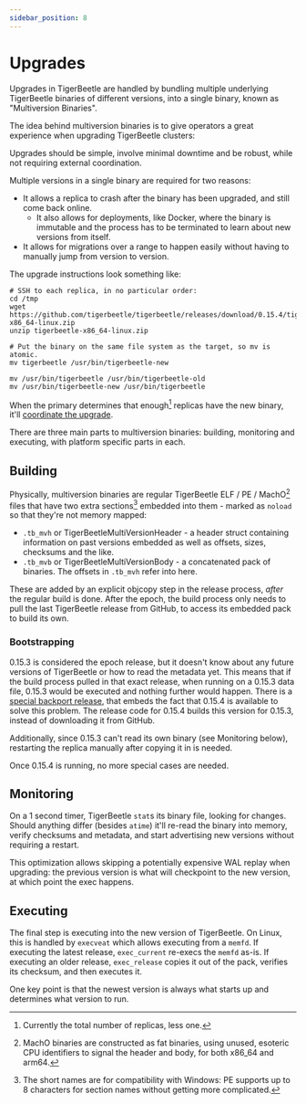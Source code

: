 ```yaml
---
sidebar_position: 8
---
```


# Upgrades

Upgrades in TigerBeetle are handled by bundling multiple underlying TigerBeetle binaries of
different versions, into a single binary, known as "Multiversion Binaries".

The idea behind multiversion binaries is to give operators a great experience when upgrading
TigerBeetle clusters:

Upgrades should be simple, involve minimal downtime and be robust, while not requiring external
coordination.

Multiple versions in a single binary are required for two reasons:
* It allows a replica to crash after the binary has been upgraded, and still come back online.
  * It also allows for deployments, like Docker, where the binary is immutable and the process
    has to be terminated to learn about new versions from itself.
* It allows for migrations over a range to happen easily without having to manually jump from
  version to version.

The upgrade instructions look something like:

```
# SSH to each replica, in no particular order:
cd /tmp
wget https://github.com/tigerbeetle/tigerbeetle/releases/download/0.15.4/tigerbeetle-x86_64-linux.zip
unzip tigerbeetle-x86_64-linux.zip

# Put the binary on the same file system as the target, so mv is atomic.
mv tigerbeetle /usr/bin/tigerbeetle-new

mv /usr/bin/tigerbeetle /usr/bin/tigerbeetle-old
mv /usr/bin/tigerbeetle-new /usr/bin/tigerbeetle
```

When the primary determines that enough[^1] replicas have the new binary, it'll [coordinate the
 upgrade](https://github.com/tigerbeetle/tigerbeetle/pull/1670).

[^1]: Currently the total number of replicas, less one.

There are three main parts to multiversion binaries: building, monitoring and executing, with
platform specific parts in each.

## Building
Physically, multiversion binaries are regular TigerBeetle ELF / PE / MachO[^2] files that have two
extra sections[^3] embedded into them - marked as `noload` so that they're not memory mapped:
* `.tb_mvh` or TigerBeetleMultiVersionHeader - a header struct containing information on past
  versions embedded as well as offsets, sizes, checksums and the like.
* `.tb_mvb` or TigerBeetleMultiVersionBody - a concatenated pack of binaries. The offsets in
  `.tb_mvh` refer into here.

[^2]: MachO binaries are constructed as fat binaries, using unused, esoteric CPU identifiers to
signal the header and body, for both x86_64 and arm64.

[^3]: The short names are for compatibility with Windows: PE supports up to 8 characters for
section names without getting more complicated.

These are added by an explicit objcopy step in the release process, _after_ the regular build is
done. After the epoch, the build process only needs to pull the last TigerBeetle release from
GitHub, to access its embedded pack to build its own.

### Bootstrapping
0.15.3 is considered the epoch release, but it doesn't know about any future versions of
TigerBeetle or how to read the metadata yet. This means that if the build process pulled in that
exact release, when running on a 0.15.3 data file, 0.15.3 would be executed and nothing further
would happen. There is a [special backport
release](https://github.com/tigerbeetle/tigerbeetle/pull/1935), that embeds the fact that 0.15.4 is
available to solve this problem. The release code for 0.15.4 builds this version for 0.15.3,
instead of downloading it from GitHub.

Additionally, since 0.15.3 can't read its own binary (see Monitoring below), restarting the replica
manually after copying it in is needed.

Once 0.15.4 is running, no more special cases are needed.

## Monitoring
On a 1 second timer, TigerBeetle `stat`s its binary file, looking for changes. Should anything
differ (besides `atime`) it'll re-read the binary into memory, verify checksums and metadata, and
start advertising new versions without requiring a restart.

This optimization allows skipping a potentially expensive WAL replay when upgrading: the previous
version is what will checkpoint to the new version, at which point the exec happens.

## Executing
The final step is executing into the new version of TigerBeetle. On Linux, this is handled by
`execveat` which allows executing from a `memfd`. If executing the latest release, `exec_current`
re-execs the `memfd` as-is. If executing an older release, `exec_release` copies it out of the
pack, verifies its checksum, and then executes it.

One key point is that the newest version is always what starts up and determines what version to
run.
